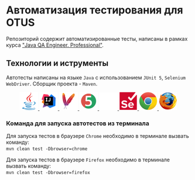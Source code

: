 # Автоматизация тестирования для OTUS

Репозиторий содержит автоматизированные тесты, написаны в рамках курса ["Java QA Engineer. Professional"](https://otus.ru/lessons/java-qa-pro/).

## Технологии и иструменты
Автотесты написаны на языке `Java` с использованием `JUnit 5`, `Selenium WebDriver`. Сборщик проекта - `Maven`. 
<p align="center">
    <a href="https://www.java.com/">
      <img width="10%" title="Java" src="src/main/resources/media/java-original.svg" alt="java">
    </a>
    <a href="https://www.jetbrains.com/">
      <img width="10%" title="IntelliJ IDEA" src="src/main/resources/media/Idea.svg" alt="IntelliJ IDEA">
    </a>
    <a href="https://maven.apache.org/">
      <img width="10%" title="Maven" src="src/main/resources/media/ApacheMaven.svg" alt="Maven">
    </a>
    <a href="https://junit.org/junit5/">
      <img width="10%" title="JUnit5" src="src/main/resources/media/Junit5.svg" alt="JUnit5">
    </a>
    <a href="https://github.com/">
      <img width="10%" title="GitHub" src="src/main/resources/media/github-mark-white.svg" alt="GitHub">
    </a>
    <a href="https://www.selenium.dev">
      <img width="10%" title="Selenium WebDriver" src="src/main/resources/media/Selenium.svg" alt="Selenium WebDriver">
    </a>
    <a href="https://www.google.com/intl/en/chrome/">
      <img width="10%" title="Chrome" src="src/main/resources/media/Chrome.svg" alt="Chrome">
    </a>
    <a href="https://www.mozilla.org/en-US/firefox/new/">
      <img width="10%" title="Firefox" src="src/main/resources/media/Firefox.svg" alt="Firefox">
    </a>
</p>

### Команда для запуска автотестов из терминала
Для запуска тестов в браузере `Chrome` необходимо в терминале вызвать команду:  
`mvn clean test -Dbrowser=chrome`  

Для запуска тестов в браузере `Firefox` необходимо в терминале вызвать команду:  
`mvn clean test -Dbrowser=firefox`